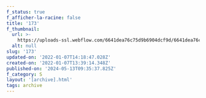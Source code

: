 ```yaml
---
f_status: true
f_afficher-la-racine: false
title: '173'
f_thumbnail:
  url: >-
    https://uploads-ssl.webflow.com/6641dea76c75d9b6904dcf9d/6641dea76c75d9b6904dd34b_173.jpg
  alt: null
slug: '173'
updated-on: '2022-01-07T14:18:47.028Z'
created-on: '2022-01-07T13:39:14.348Z'
published-on: '2024-05-13T09:35:37.825Z'
f_category: S
layout: '[archive].html'
tags: archive
---
```



